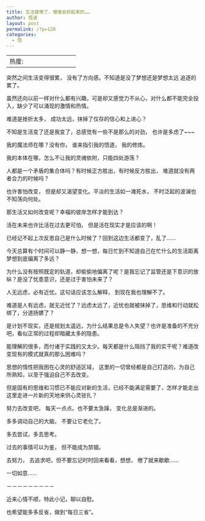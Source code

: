 ```yaml
---
title: 生活疲倦了，慢慢会好起来的……
author: 悟道
layout: post
permalink: /?p=120
categories:
  - 悟
---
```

<table>
  <tr cellpadding=0><td>
    热度:
  </td><td cellpadding=0><img src='http://210.75.224.29/wordpress/wp-content/plugins/statpresscn/images/sun.gif' width=10 height=10 border=0 /></td><td cellpadding=0><img src='http://210.75.224.29/wordpress/wp-content/plugins/statpresscn/images/sun.gif' width=10 height=10 border=0 /></td><td cellpadding=0><img src='http://210.75.224.29/wordpress/wp-content/plugins/statpresscn/images/sun.gif' width=10 height=10 border=0 /></td><td cellpadding=0><img src='http://210.75.224.29/wordpress/wp-content/plugins/statpresscn/images/sun.gif' width=10 height=10 border=0 /></td><td cellpadding=0><img src='http://210.75.224.29/wordpress/wp-content/plugins/statpresscn/images/sun_dark.gif' width=10 height=10 border=0 /></td></tr>
</table>

突然之间生活变得很累， 没有了方向感。不知道是没了梦想还是梦想太远 追逐的累了。

虽然还向以前一样对什么都有兴趣，可是却又感觉力不从心，对什么都不能完全投入，缺少了可以涌现的激情和热情。

难道是挫折太多， 成功太远，抹掉了仅存的信心和上进心？

不知是生活变了还是我变了，总感觉有一些不是那么的对劲， 也许是多虑了~~~

我的魔法师在哪？没有你， 谁来指引我的悟道， 我的修炼。

我的本体在哪，怎么不让我的灵魂依附，只能四处游荡？

人都是一个矛盾的集合体吗？有时候正方胜出，有时候反方胜出， 难道就没有两者合力的时候吗？

也许害怕改变， 但是却又渴望变化。平淡的生活如一滩死水， 不时泛起的波澜也不知荡向何处。

那生活又如何改变呢？幸福的彼岸怎样才能到达？

活在未来也许比活在过去更可怕， 但是活在现实才是应该的啊！

已经记不起上次反思自己是什么时候了？回到这边生活都变了，乱了……

今天总算有个时间可以静一静，想一想，每日忙到不知道自己在忙什么的生活距离梦想到底偏离了多远？

为什么没有按照既定的轨道，却偷偷地偏离了呢？是我忘记了监管还是下意识的放纵？是没了忧患意识，还是过于害怕未来了？

人无远虑，必有近忧。这句话应该怎么解释， 到现在我也理解不了。

难道是人有远虑，就无近忧了？远虑太远了，近忧也就被抹掉了，思维和行动就松绑了，分道扬镳了？

是计划不现实，还是规划太遥远，为什么结果总是令人失望？也许是准备的不充分吧，看似正常的过程却暗藏太多的隐患。

能理解的很多，而付诸于实践的又太少。每天都是什么阻挡了我的实干呢？难道改变现有的模式就真的那么困难吗？

思想的惰性把我困在心灵的舒适区域， 这里的一切曾经都是自己打造的，为自己所熟知，以至于强迫自己不去改变。

但是固有的思维和习惯已不能应对新的生活，已经不能满足需要了，怎样才能走出这里走进一片新的天地来供心灵驻扎？

努力去改变吧， 每天一点点。也不要太急躁， 变化总是渐进的。

多多调动自己的大脑， 不要让它老化了。

多去尝试，多去思考。

过去的事情可以为鉴， 但不能成为禁锢。

去努力， 去追求吧，但不要忘记时时回来看看，想想， 倦了就来歇歇……

一切如意……

－－－－－－－－－

近来心情不顺，特此小记，聊以自慰。

也希望能多多反省，做到“每日三省”。